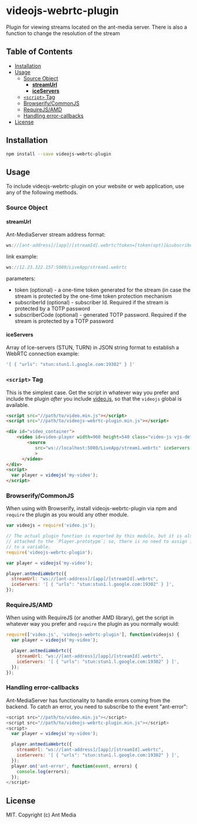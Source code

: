 # videojs-webrtc-plugin

Plugin for viewing streams located on the ant-media server. There is also a function to change the resolution of the stream

## Table of Contents

<!-- START doctoc generated TOC please keep comment here to allow auto update -->
<!-- DON'T EDIT THIS SECTION, INSTEAD RE-RUN doctoc TO UPDATE -->


- [Installation](#installation)
- [Usage](#usage)
  - [Source Object](#source-object)
    - [**streamUrl**](#streamurl)
    - [**iceServers**](#iceservers)
  - [`<script>` Tag](#script-tag)
  - [Browserify/CommonJS](#browserifycommonjs)
  - [RequireJS/AMD](#requirejsamd)
  - [Handling error-callbacks](#handling-error-callbacks)
- [License](#license)

<!-- END doctoc generated TOC please keep comment here to allow auto update -->
## Installation

```sh
npm install --save videojs-webrtc-plugin
```

## Usage

To include videojs-webrtc-plugin on your website or web application, use any of the following methods.

### Source Object

#### **streamUrl** 
Ant-MediaServer stream address format:
```js
ws://[ant-address]/[app]/[streamId].webrtc?token=[token(opt)]&subscriberId=[subscriberId(opt)]&subscriberCode=[TOTP-code(opt)]
```
link example:
```js
ws://12.23.322.157:5080/LiveApp/stream1.webrtc
```
parameters:
- token (optional) - a one-time token generated for the stream (in case the stream is protected by the one-time token protection mechanism
- subscriberId (optional) - subscriber Id. Required if the stream is protected by a TOTP password
- subscriberCode (optional) - generated TOTP password. Required if the stream is protected by a TOTP password

#### **iceServers** 
Array of Ice-servers (STUN, TURN) in JSON string format to establish a WebRTC connection
example:
```js
'[ { "urls": "stun:stun1.l.google.com:19302" } ]'
```
### `<script>` Tag

This is the simplest case. Get the script in whatever way you prefer and include the plugin _after_ you include [video.js][videojs], so that the `videojs` global is available.

```html
<script src="//path/to/video.min.js"></script>
<script src="//path/to/videojs-webrtc-plugin.min.js"></script>

<div id="video_container">
    <video id=video-player width=960 height=540 class="video-js vjs-default-skin" controls>
        <source
           src="ws://localhost:5080/LiveApp/stream1.webrtc" iceServers = '[ { "urls": "stun:stun1.l.google.com:19302" } ]'
           >
      </video>
</div>
<script>
  var player = videojs('my-video');
</script>
```

### Browserify/CommonJS

When using with Browserify, install videojs-webrtc-plugin via npm and `require` the plugin as you would any other module.

```js
var videojs = require('video.js');

// The actual plugin function is exported by this module, but it is also
// attached to the `Player.prototype`; so, there is no need to assign it
// to a variable.
require('videojs-webrtc-plugin');

var player = videojs('my-video');

player.antmediaWebrtc({
  streamUrl: "ws://[ant-address]/[app]/[streamId].webrtc",
  iceServers: '[ { "urls": "stun:stun1.l.google.com:19302" } ]',
});
```

### RequireJS/AMD

When using with RequireJS (or another AMD library), get the script in whatever way you prefer and `require` the plugin as you normally would:

```js
require(['video.js', 'videojs-webrtc-plugin'], function(videojs) {
  var player = videojs('my-video');

  player.antmediaWebrtc({
    streamUrl: "ws://[ant-address]/[app]/[streamId].webrtc",
    iceServers: '[ { "urls": "stun:stun1.l.google.com:19302" } ]',
  });
});
```

### Handling error-callbacks 

Ant-MediaServer has functionality to handle errors coming from the backend.
To catch an error, you need to subscribe to the event "ant-error":

```js
<script src="//path/to/video.min.js"></script>
<script src="//path/to/videojs-webrtc-plugin.min.js"></script>
<script>
  var player = videojs('my-video');

  player.antmediaWebrtc({
    streamUrl: "ws://[ant-address]/[app]/[streamId].webrtc",
    iceServers: '[ { "urls": "stun:stun1.l.google.com:19302" } ]',
  });
  player.on('ant-error', function(event, errors) {
    console.log(errors);
  });
</script>
```
## License

MIT. Copyright (c) Ant Media


[videojs]: http://videojs.com/
